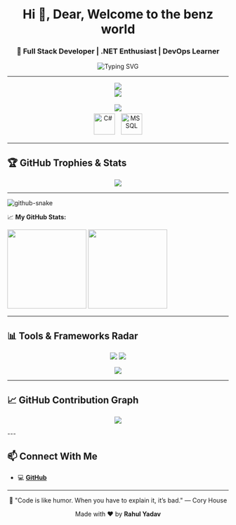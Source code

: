 <h1 align="center">Hi 👋, Dear, Welcome to the benz world</h1>
<h3 align="center">🚀 Full Stack Developer | .NET Enthusiast | DevOps Learner</h3>

<p align="center">
  <img src="https://readme-typing-svg.demolab.com?font=Fira+Code&size=22&duration=3000&pause=1000&center=true&vCenter=true&width=700&lines=Full+Stack+Developer;DotNet+%7C+React+%7C+Angular+%7C+MSSQL+Expert;3%2B+Years+Experience;Let%27s+build+awesome+apps!" alt="Typing SVG" />
</p>

---
<p align="center">
  <a href="https://skst.in">
    <img src="https://skillicons.dev/icons?i=dotnet,html,css,js,ts,react,angular,nextjs,jquery&theme=light&perline="9" />
  </a>
  </br>
  <a href="https://skst.in">
      <img src="https://skillicons.dev/icons?i=bootstrap,tailwind,scss,nodejs,github,git,mysql&theme=light&perline=8" />
    </a>
    </br>
  </br>
  <a href="https://skst.in">
    <img src="https://skillicons.dev/icons?i=docker,azure,figma,vscode,idea&theme=light&perline=8" />
  </a>
  </br>
   <!-- Manually added C# and MSSQL icons styled to match skillicons.dev -->
  <img src="https://cdn.jsdelivr.net/gh/devicons/devicon/icons/csharp/csharp-original.svg" height="48" alt="C#" style="margin: 5px;" />
   <img src="https://cdn.jsdelivr.net/gh/devicons/devicon/icons/microsoftsqlserver/microsoftsqlserver-original.svg" height="48" alt="MSSQL" style="margin: 5px;" />
</p>

---

## 🏆 GitHub Trophies & Stats

<p align="center">
  <img src="https://github-profile-trophy.vercel.app/?username=benz-altrone&theme=radical&no-frame=true&no-bg=true&margin-w=5" />
</p>

---
<picture>
  <source media="(prefers-color-scheme: dark)" srcset="https://raw.githubusercontent.com/samcuxx/samcuxx/output/github-snake-dark.svg" />
  <source media="(prefers-color-scheme: light)" srcset="https://raw.githubusercontent.com/samcuxx/samcuxx/output/github-snake.svg" />
  <img alt="github-snake" src="https://raw.githubusercontent.com/samcuxx/samcuxx/output/github-snake.svg" />
</picture>

📈 **My GitHub Stats:**

<p>
  <img height="180em" src="https://github-readme-stats.vercel.app/api?username=benz-altrone&show_icons=true&hide_border=true&&count_private=true&include_all_commits=true" />
  <img height="180em" src="https://github-readme-stats.vercel.app/api/top-langs/?username=benz-altrone&exclude_repo=KNN-ImageClassification&show_icons=true&hide_border=true&layout=compact&langs_count=8&theme=default" />

</p>

---
## 📊 Tools & Frameworks Radar

<p align="center">
  <img src="https://github-profile-summary-cards.vercel.app/api/cards/repos-per-language?username=benz-altrone&theme=radical" />
  <img src="https://github-profile-summary-cards.vercel.app/api/cards/most-commit-language?username=benz-altrone&theme=radical" />
</p>

<p align="center">
  <img src="https://github-profile-summary-cards.vercel.app/api/cards/productive-time?username=benz-altrone&theme=radical&utcOffset=8" />
</p>

---
## 📈 GitHub Contribution Graph
 <p align="center"> <img src="https://github-readme-activity-graph.vercel.app/graph?username=benz-altrone&theme=react-dark&area=true&hide_border=true" /> </p>
---

## 📫 Connect With Me
- 💻 [**GitHub**](https://github.com/benz-altrone) 
---


<p align="center">
  🚀 "Code is like humor. When you have to explain it, it’s bad." — Cory House
</p>

<p align="center">Made with ❤️ by <strong>Rahul Yadav</strong></p>
